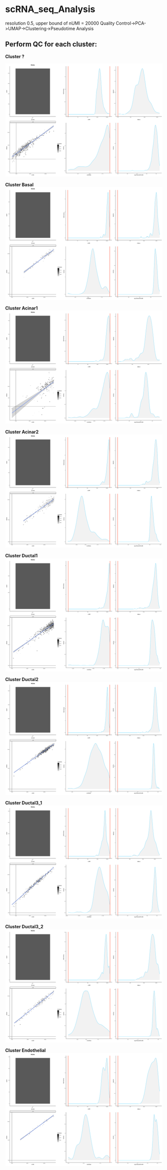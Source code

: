 # scRNA_seq_Analysis

resolution 0.5, upper bound of nUMI = 20000
Quality Control->PCA->UMAP->Clustering->Pseudotime Analysis 

## Perform QC for each cluster:

**Cluster ?** 

![cluster ? filter plot](R_work_env/sl06202023_20000_resolution_0.5/cluster_quality_plot/scRNAseq_mSG_filtered_quest.png)

**Cluster Basal** 
![cluster ? filter plot](R_work_env/sl06202023_20000_resolution_0.5/cluster_quality_plot/scRNAseq_mSG_filtered_basal.png)

**Cluster Acinar1** 
![cluster ? filter plot](R_work_env/sl06202023_20000_resolution_0.5/cluster_quality_plot/scRNAseq_mSG_filtered_acinar1.png)

**Cluster Acinar2** 
![cluster ? filter plot](R_work_env/sl06202023_20000_resolution_0.5/cluster_quality_plot/scRNAseq_mSG_filtered_acinar2.png)

**Cluster Ductal1** 
![cluster ? filter plot](R_work_env/sl06202023_20000_resolution_0.5/cluster_quality_plot/scRNAseq_mSG_filtered_ductal1.png)

**Cluster Ductal2** 
![cluster ? filter plot](R_work_env/sl06202023_20000_resolution_0.5/cluster_quality_plot/scRNAseq_mSG_filtered_ductal2.png)

**Cluster Ductal3_1** 
![cluster ? filter plot](R_work_env/sl06202023_20000_resolution_0.5/cluster_quality_plot/scRNAseq_mSG_filtered_ductal3_1.png)

**Cluster Ductal3_2** 
![cluster ? filter plot](R_work_env/sl06202023_20000_resolution_0.5/cluster_quality_plot/scRNAseq_mSG_filtered_ductal3_2.png)

**Cluster Endothelial** 
![cluster ? filter plot](R_work_env/sl06202023_20000_resolution_0.5/cluster_quality_plot/scRNAseq_mSG_filtered_endothelial.png)
